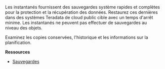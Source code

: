 Les instantanés fournissent des sauvegardes système rapides et complètes pour la protection et la récupération des données. Restaurez ces dernières dans des systèmes Teradata de cloud public cible avec un temps d'arrêt minime. Les instantanés ne peuvent pas effectuer de sauvegardes au niveau des objets.

Examinez les copies conservées, l'historique et les informations sur la planification.

**Ressources**

-   [Sauvegardes](https://docs.teradata.com/r/yvHydfa0yCRWG8y0pk4dIQ/6iUMkdwVlxZh6_lUW9ixOg)
